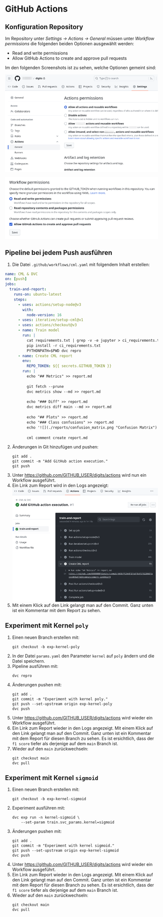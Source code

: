 # GitHub Actions

## Konfiguration Repository

Im Repository unter _Settings -> Actions -> General_ müssen unter _Workflow permissions_ die folgenden beiden Optionen ausgewählt werden:

- Read and write permissions
- Allow GitHub Actions to create and approve pull requests

Im den folgenden Screenshots ist zu sehen, welche Optionen gemeint sind:

![](screenshots/github-actions-configuration-01.png)

![](screenshots/github-actions-configuration-02..png)

## Pipeline bei jedem Push ausführen

1. Die Datei `.github/workflows/cml.yaml` mit folgendem Inhalt erstellen:

```yaml
name: CML & DVC
on: [push]
jobs:
  train-and-report:
    runs-on: ubuntu-latest
    steps:
      - uses: actions/setup-node@v3
        with:
          node-version: 16
      - uses: iterative/setup-cml@v1
      - uses: actions/checkout@v3
      - name: Train model
        run: |
          cat requirements.txt | grep -v -e jupyter > ci_requirements.txt
          pip install -r ci_requirements.txt
          PYTHONPATH=$PWD dvc repro
      - name: Create CML report
        env:
          REPO_TOKEN: ${{ secrets.GITHUB_TOKEN }}
        run: |
          echo "## Metrics" >> report.md

          git fetch --prune
          dvc metrics show --md >> report.md

          echo "### Diff" >> report.md
          dvc metrics diff main --md >> report.md

          echo "## Plots" >> report.md
          echo "### Class confusions" >> report.md
          echo '![](./reports/confusion_matrix.png "Confusion Matrix")' >> report.md          

          cml comment create report.md
```

2. Änderungen in Git hinzufügen und pushen:
    ```shell
    git add .
    git commit -m "Add GitHub action execution."
    git push
    ```
1. Unter https://github.com/GITHUB_USER/digits/actions wird nun ein Workflow ausgeführt.
1. Ein Link zum Report wird in den Logs angezeigt:   
    ![](screenshots/github-actions-cml-report-link.png)
1. Mit einem Klick auf den Link gelangt man auf den Commit. Ganz unten ist ein Kommentar mit dem Report zu sehen.

## Experiment mit Kernel `poly`

1. Einen neuen Branch erstellen mit:
    ```shell
    git checkout -b exp-kernel-poly
    ```
1. In der Datei `params.yaml` den Parameter `kernel` auf `poly` ändern und die Datei speichern.
1. Pipeline ausführen mit:
    ```shell
    dvc repro
    ```
1. Änderungen pushen mit:
    ```shell
    git add .
    git commit -m "Experiment with kernel poly."
    git push --set-upstream origin exp-kernel-poly
    dvc push
    ```
1. Unter https://github.com/GITHUB_USER/digits/actions wird wieder ein Workflow ausgeführt.
1. Ein Link zum Report wieder in den Logs angezeigt. Mit einem Klick auf den Link gelangt man auf den Commit. Ganz unten ist ein Kommentar mit dem Report für diesen Branch zu sehen. Es ist ersichtlich, dass der `f1 score` tiefer als derjenige auf dem `main` Branch ist.
1. Wieder auf den `main` zurückwechseln:
    ```shell
    git checkout main
    dvc pull
    ```

## Experiment mit Kernel `sigmoid`

1. Einen neuen Branch erstellen mit:
    ```shell
    git checkout -b exp-kernel-sigmoid
    ```
1. Experiment ausführen mit:
    ```shell
    dvc exp run -n kernel-sigmoid \
        --set-param train.svc_params.kernel=sigmoid
    ```
1. Änderungen pushen mit:
    ```shell
    git add .
    git commit -m "Experiment with kernel sigmoid."
    git push --set-upstream origin exp-kernel-sigmoid
    dvc push
    ```
1. Unter https://github.com/GITHUB_USER/digits/actions wird wieder ein Workflow ausgeführt.
1. Ein Link zum Report wieder in den Logs angezeigt. Mit einem Klick auf den Link gelangt man auf den Commit. Ganz unten ist ein Kommentar mit dem Report für diesen Branch zu sehen. Es ist ersichtlich, dass der `f1 score` tiefer als derjenige auf dem `main` Branch ist.
1. Wieder auf den `main` zurückwechseln:
    ```shell
    git checkout main
    dvc pull
    ```
